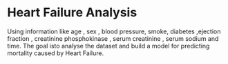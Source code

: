 # Heart Failure Analysis

Using information like age , sex , blood pressure, smoke, diabetes ,ejection fraction , creatinine phosphokinase , serum creatinine , serum sodium and time. The goal isto analyse the dataset and build a model for predicting mortality caused by Heart Failure.
